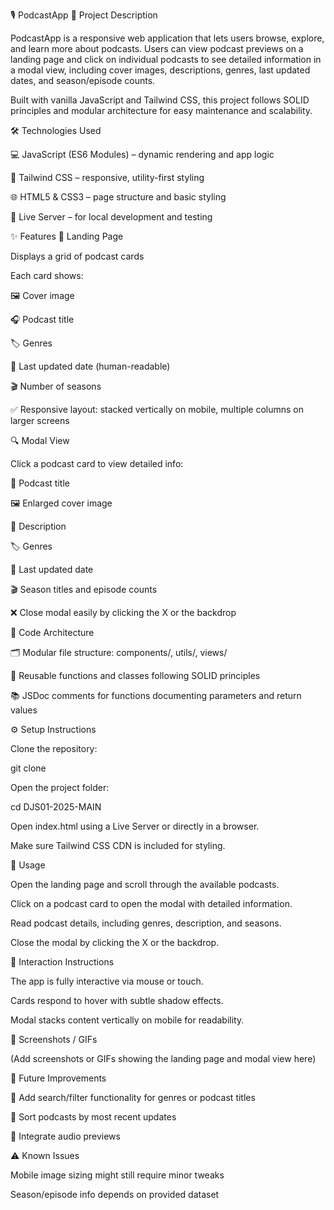 🎙️ PodcastApp
📝 Project Description

PodcastApp is a responsive web application that lets users browse, explore, and learn more about podcasts. Users can view podcast previews on a landing page and click on individual podcasts to see detailed information in a modal view, including cover images, descriptions, genres, last updated dates, and season/episode counts.

Built with vanilla JavaScript and Tailwind CSS, this project follows SOLID principles and modular architecture for easy maintenance and scalability.

🛠️ Technologies Used

💻 JavaScript (ES6 Modules) – dynamic rendering and app logic

🎨 Tailwind CSS – responsive, utility-first styling

🌐 HTML5 & CSS3 – page structure and basic styling

🚀 Live Server – for local development and testing

✨ Features
📄 Landing Page

Displays a grid of podcast cards

Each card shows:

🖼️ Cover image

🎧 Podcast title

🏷️ Genres

📅 Last updated date (human-readable)

🎬 Number of seasons

✅ Responsive layout: stacked vertically on mobile, multiple columns on larger screens

🔍 Modal View

Click a podcast card to view detailed info:

🎯 Podcast title

🖼️ Enlarged cover image

📖 Description

🏷️ Genres

📅 Last updated date

🎬 Season titles and episode counts

❌ Close modal easily by clicking the X or the backdrop

🧩 Code Architecture

🗂️ Modular file structure: components/, utils/, views/

🔧 Reusable functions and classes following SOLID principles

📚 JSDoc comments for functions documenting parameters and return values

⚙️ Setup Instructions

Clone the repository:

git clone <repository-url>


Open the project folder:

cd DJS01-2025-MAIN


Open index.html using a Live Server or directly in a browser.

Make sure Tailwind CSS CDN is included for styling.

🚀 Usage

Open the landing page and scroll through the available podcasts.

Click on a podcast card to open the modal with detailed information.

Read podcast details, including genres, description, and seasons.

Close the modal by clicking the X or the backdrop.

🤝 Interaction Instructions

The app is fully interactive via mouse or touch.

Cards respond to hover with subtle shadow effects.

Modal stacks content vertically on mobile for readability.

📸 Screenshots / GIFs

(Add screenshots or GIFs showing the landing page and modal view here)

🚧 Future Improvements

🔎 Add search/filter functionality for genres or podcast titles

📅 Sort podcasts by most recent updates

🎵 Integrate audio previews

⚠️ Known Issues

Mobile image sizing might still require minor tweaks

Season/episode info depends on provided dataset
